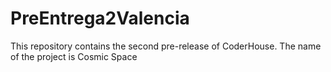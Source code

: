 # PreEntrega2Valencia
This repository contains the second pre-release of CoderHouse. The name of the project is Cosmic Space
